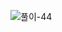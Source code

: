 ![풀이-44](https://user-images.githubusercontent.com/78200124/235057772-93e16707-6fc2-4b86-9312-e74e32a541e0.jpg)
